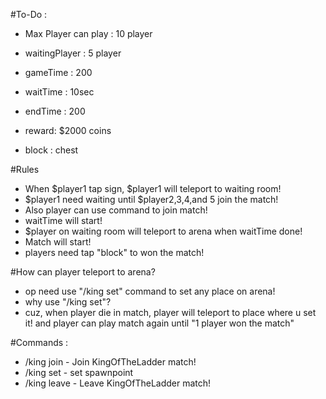 #To-Do :
- Max Player can play : 10 player
- waitingPlayer : 5 player

- gameTime : 200
- waitTime : 10sec
- endTime  : 200

- reward: $2000 coins

- block : chest

#Rules 
- When $player1 tap sign, $player1 will teleport to waiting room!
- $player1 need waiting until $player2,3,4,and 5 join the match!
- Also player can use command to join match! 
- waitTime will start!
- $player on waiting room will teleport to arena when waitTime done!
- Match will start!
- players need tap "block" to won the match!

#How can player teleport to arena?
- op need use "/king set" command to set any place on arena!
- why use "/king set"?
- cuz, when player die in match, player will teleport to place where u set it! and player can play match again until "1 player won the match"

#Commands :
- /king join - Join KingOfTheLadder match!
- /king set - set spawnpoint
- /king leave - Leave KingOfTheLadder match!
